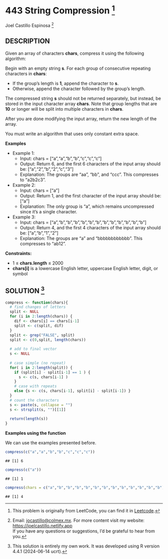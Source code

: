 
# 443 String Compression [^1]

Joel Castillo Espinosa [^2]

## DESCRIPTION

Given an array of characters **chars**, compress it using the following
algorithm:

Begin with an empty string **s**. For each group of consecutive
repeating characters in **chars**:

- If the group’s length is **1**, append the character to **s**.
- Otherwise, append the character followed by the group’s length.

The compressed string **s** should not be returned separately, but
instead, be stored in the input character array **chars**. Note that
group lengths that are **10** or longer will be split into multiple
characters in **chars**.

After you are done modifying the input array, return the new length of
the array.

You must write an algorithm that uses only constant extra space.

**Examples**

- Example 1:
  - Input: chars = \[“a”,“a”,“b”,“b”,“c”,“c”,“c”\]
  - Output: Return 6, and the first 6 characters of the input array
    should be: \[“a”,“2”,“b”,“2”,“c”,“3”\]
  - Explanation: The groups are “aa”, “bb”, and “ccc”. This compresses
    to “a2b2c3”.
- Example 2:
  - Input: chars = \[“a”\]
  - Output: Return 1, and the first character of the input array should
    be: \[“a”\]
  - Explanation: The only group is “a”, which remains uncompressed since
    it’s a single character.
- Example 3:
  - Input: chars =
    \[“a”,“b”,“b”,“b”,“b”,“b”,“b”,“b”,“b”,“b”,“b”,“b”,“b”\]
  - Output: Return 4, and the first 4 characters of the input array
    should be: \[“a”,“b”,“1”,“2”\]
  - Explanation: The groups are “a” and “bbbbbbbbbbbb”. This compresses
    to “ab12”.

**Constraints:**

- 1 ≤ **chars.length** ≤ 2000
- **chars\[i\]** is a lowercase English letter, uppercase English
  letter, digit, or symbol

## SOLUTION [^3]

``` r
compress <- function(chars){
  # find changes of letters
  split <- NULL
  for (i in 2:length(chars)) {
    dif <- chars[i] == chars[i-1]
    split <- c(split, dif)
  }
  split <- grep("FALSE", split)
  split <- c(0,split, length(chars)) 
  
  # add to final vector
  s <- NULL
  
  # case simple (no repeat)
  for( i in 2:length(split)) {
    if (split[i] - split[i-1] == 1 ) {
      s <- c(s, chars[i-1] )
    }
    # case with repeats
    else {s <- c(s, chars[i-1], split[i] - split[i-1]) }
  }
  # count the characters
  s <- paste(s, collapse = "")
  s <- strsplit(s, "")[[1]]
  
  return(length(s))
}
```

**Examples using the function**

We can use the examples presented before.

``` r
compress(c("a","a","b","b","c","c","c"))
```

    ## [1] 6

``` r
compress(c("a"))
```

    ## [1] 1

``` r
compress(chars = c("a","b","b","b","b","b","b","b","b","b","b","b","b"))
```

    ## [1] 4

[^1]: This problem is originally from LeetCode, you can find it in
    [Leetcode](https://leetcode.com/problems/string-compression/?envType=study-plan-v2&envId=leetcode-75).

[^2]: Email: <jocastillo@colmex.mx>. For more content visit my website:
    <https://joelcastillo.netlify.app> <br> If you have any questions or
    suggestions, I’d be grateful to hear from you.

[^3]: This solution is entirely my own work. It was developed using R
    version 4.4.1 (2024-06-14 ucrt).
